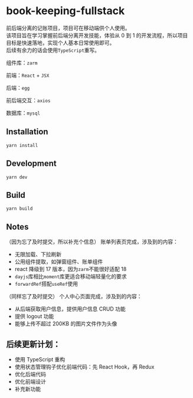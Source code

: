 # book-keeping-fullstack

前后端分离的记账项目，项目可在移动端供个人使用。  
该项目旨在学习掌握前后端分离开发技能，体验从 0 到 1 的开发流程，所以项目目标是快速落地，实现个人基本日常使用即可。  
后续有余力的话会使用`TypeScript`重写。

组件库：`zarm`

前端：`React` + `JSX`

后端：`egg`

前后端交互：`axios`

数据库：`mysql`

## Installation

`yarn install`

## Development

`yarn dev`

## Build

`yarn build`

## Notes

（因为忘了及时提交，所以补充个信息）
账单列表页完成，涉及到的内容：

- 无限加载、下拉刷新
- 公用组件提取，如弹窗组件、账单组件
- react 降级到 17 版本，因为`zarm`不能很好适配 18
- `dayjs`库相比`moment`库更适合移动端轻量化的要求
- `forwardRef`搭配`useRef`使用

（同样忘了及时提交）
个人中心页面完成，涉及到的内容：

- 从后端获取用户信息，提供用户信息 CRUD 功能
- 提供 logout 功能
- 能够上传不超过 200KB 的图片文件作为头像

## 后续更新计划：

- 使用 TypeScript 重构
- 使用状态管理钩子优化前端代码：先 React Hook，再 Redux
- 优化后端代码
- 优化前端设计
- 补充新功能
